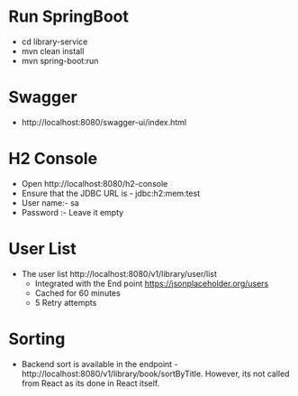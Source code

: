 # Run SpringBoot
- cd library-service
-  mvn clean install
-  mvn spring-boot:run

# Swagger
- http://localhost:8080/swagger-ui/index.html

# H2 Console
- Open http://localhost:8080/h2-console
- Ensure that the JDBC URL is - jdbc:h2:mem:test
- User name:- sa
- Password :- Leave it empty

# User List

- The user list http://localhost:8080/v1/library/user/list
    - Integrated with the End point https://jsonplaceholder.org/users
    - Cached for 60 minutes
    - 5 Retry attempts 

# Sorting
- Backend sort is available in the endpoint - http://localhost:8080/v1/library/book/sortByTitle. However, its not called from React as its done in React itself.
